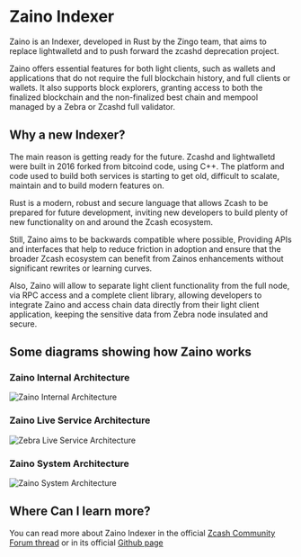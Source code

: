 # Zaino Indexer

Zaino is an Indexer, developed in Rust by the Zingo team, that aims to replace lightwalletd and to push forward the zcashd deprecation project.

Zaino offers essential features for both light clients, such as wallets and applications that do not require the full blockchain history, and full clients or wallets. It also supports block explorers, granting access to both the finalized blockchain and the non-finalized best chain and mempool managed by a Zebra or Zcashd full validator.

## Why a new Indexer?

The main reason is getting ready for the future. Zcashd and lightwalletd were built in 2016 forked from bitcoind code, using C++. The platform and code used to build both services is starting to get old, difficult to scalate, maintain and to build modern features on.

Rust is a modern, robust and secure language that allows Zcash to be prepared for future development, inviting new developers to build plenty of new functionality on and around the Zcash ecosystem.

Still, Zaino aims to be backwards compatible where possible, Providing APIs and interfaces that help to reduce friction in adoption and ensure that the broader Zcash ecosystem can benefit from Zainos enhancements without significant rewrites or learning curves.

Also, Zaino will allow to separate light client functionality from the full node, via RPC access and a complete client library, allowing developers to integrate Zaino and access chain data directly from their light client application, keeping the sensitive data from Zebra node insulated and secure.

## Some diagrams showing how Zaino works

### Zaino Internal Architecture
![Zaino Internal Architecture](https://github.com/user-attachments/assets/b5e32edf-a770-467c-94a1-37b24d7f67b5)

### Zaino Live Service Architecture
![Zebra Live Service Architecture](https://github.com/user-attachments/assets/b7cf6ef2-12c0-46b1-adb4-cb4aca590e2c)

### Zaino System Architecture
![Zaino System Architecture](https://github.com/user-attachments/assets/b5a1f8be-6a23-42ad-be8a-08b8d67d1b88)


## Where Can I learn more?
You can read more about Zaino Indexer in the official [Zcash Community Forum thread](https://forum.zcashcommunity.com/t/zingo-labs-accelerates-zcashd-deprecation/48545/38) or in its official [Github page](https://github.com/zingolabs/zaino)
